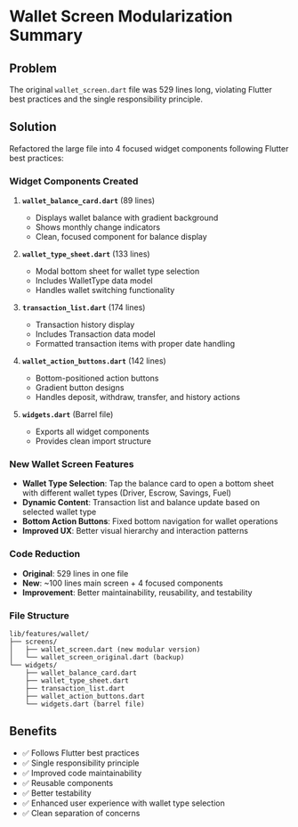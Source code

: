 # Wallet Screen Modularization Summary

## Problem
The original `wallet_screen.dart` file was 529 lines long, violating Flutter best practices and the single responsibility principle.

## Solution
Refactored the large file into 4 focused widget components following Flutter best practices:

### Widget Components Created

1. **`wallet_balance_card.dart`** (89 lines)
   - Displays wallet balance with gradient background
   - Shows monthly change indicators
   - Clean, focused component for balance display

2. **`wallet_type_sheet.dart`** (133 lines)
   - Modal bottom sheet for wallet type selection
   - Includes WalletType data model
   - Handles wallet switching functionality

3. **`transaction_list.dart`** (174 lines)
   - Transaction history display
   - Includes Transaction data model
   - Formatted transaction items with proper date handling

4. **`wallet_action_buttons.dart`** (142 lines)
   - Bottom-positioned action buttons
   - Gradient button designs
   - Handles deposit, withdraw, transfer, and history actions

5. **`widgets.dart`** (Barrel file)
   - Exports all widget components
   - Provides clean import structure

### New Wallet Screen Features

- **Wallet Type Selection**: Tap the balance card to open a bottom sheet with different wallet types (Driver, Escrow, Savings, Fuel)
- **Dynamic Content**: Transaction list and balance update based on selected wallet type
- **Bottom Action Buttons**: Fixed bottom navigation for wallet operations
- **Improved UX**: Better visual hierarchy and interaction patterns

### Code Reduction
- **Original**: 529 lines in one file
- **New**: ~100 lines main screen + 4 focused components
- **Improvement**: Better maintainability, reusability, and testability

### File Structure
```
lib/features/wallet/
├── screens/
│   ├── wallet_screen.dart (new modular version)
│   └── wallet_screen_original.dart (backup)
└── widgets/
    ├── wallet_balance_card.dart
    ├── wallet_type_sheet.dart
    ├── transaction_list.dart
    ├── wallet_action_buttons.dart
    └── widgets.dart (barrel file)
```

## Benefits
- ✅ Follows Flutter best practices
- ✅ Single responsibility principle
- ✅ Improved code maintainability
- ✅ Reusable components
- ✅ Better testability
- ✅ Enhanced user experience with wallet type selection
- ✅ Clean separation of concerns